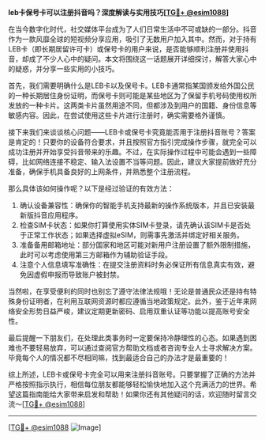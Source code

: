**leb卡保号卡可以注册抖音吗？深度解读与实用技巧[[TG💪+ @esim1088](https://t.me/s/esim1088)]**

在当今数字化时代，社交媒体平台成为了人们日常生活中不可或缺的一部分。抖音作为一款风靡全球的短视频分享应用，吸引了无数用户加入其中。然而，对于持有LEB卡（即长期居留许可卡）或保号卡的用户来说，是否能够顺利注册并使用抖音，却成了不少人心中的疑问。本文将围绕这一话题展开详细探讨，解答大家心中的疑惑，并分享一些实用的小技巧。

首先，我们需要明确什么是LEB卡以及保号卡。LEB卡通常指某国颁发给外国公民的一种长期居住身份证明，而保号卡则可能是某些地区为了保留手机号码使用权所发放的一种卡片。这两类卡片虽然用途不同，但都涉及到用户的国籍、身份信息等敏感内容。因此，在尝试使用这些卡片进行注册时，确实需要格外谨慎。

接下来我们来谈谈核心问题——LEB卡或保号卡究竟能否用于注册抖音账号？答案是肯定的！只要你的设备符合要求，并且按照官方指引完成操作步骤，就完全可以成功注册并开始享受抖音带来的乐趣。不过，在实际操作过程中可能会遇到一些障碍，比如网络连接不稳定、输入法设置不当等问题。因此，建议大家提前做好充分准备，确保手机具备良好的上网条件，并熟悉整个注册流程。

那么具体该如何操作呢？以下是经过验证的有效方法：
1. 确认设备兼容性：确保你的智能手机支持最新的操作系统版本，并且已安装最新版抖音应用程序。
2. 检查SIM卡状态：如果你打算使用实体SIM卡登录，请先确认该SIM卡是否处于正常工作状态；如果选择虚拟eSIM，则需事先激活并绑定好相关服务。
3. 准备备用邮箱地址：部分国家和地区可能对新用户注册设置了额外限制措施，此时可以考虑使用第三方邮箱作为辅助验证手段。
4. 注意个人信息填写准确性：在提交注册资料时务必保证所有信息真实有效，避免因虚假申报而导致账户被封禁。

当然啦，在享受便利的同时也别忘了遵守法律法规哦！无论是普通民众还是持有特殊身份证明者，在利用互联网资源时都应遵循当地政策规定。此外，鉴于近年来网络安全形势日益严峻，建议定期更新密码、启用双重认证等功能以提高账号安全性。

最后提醒一下朋友们，在处理此类事务时一定要保持冷静理性的心态。如果遇到困难也不要轻易放弃，可以通过查阅官方帮助文档或者咨询专业人士寻求解决方案。毕竟每个人的情况都不尽相同嘛，找到最适合自己的办法才是最重要的！

综上所述，LEB卡或保号卡完全可以用来注册抖音账号。只要掌握了正确的方法并严格按照指示执行，相信每位朋友都能够轻松愉快地加入这个充满活力的世界。希望这篇指南能给大家带来启发和帮助！如果你还有其他疑问的话，欢迎随时留言交流～[[TG💪+ @esim1088](https://t.me/s/esim1088)]

---

[[TG💪+ @esim1088](https://t.me/s/esim1088) ![Image](https://i.postimg.cc/4NQfJmqS/Snipaste-2025-05-13-00-14-12.png)]